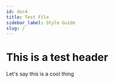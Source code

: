 ```yaml
---
id: doc4
title: Test File
sidebar_label: Style Guide
slug: /
---
```


# This is a test header

Let's say this is a cool thing
